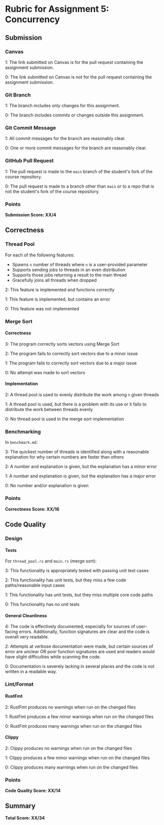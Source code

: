 # Rubric for Assignment 5: Concurrency

## Submission

### Canvas

1: The link submitted on Canvas is for the pull request containing the assignment submission.

0: The link submitted on Canvas is not for the pull request containing the assignment submission.

### Git Branch

1: The branch includes only changes for this assignment.

0: The branch includes commits or changes outside this assignment.

### Git Commit Message

1: All commit messages for the branch are reasonably clear.

0: One or more commit messages for the branch are reasonably clear.

### GitHub Pull Request

1: The pull request is made to the `main` branch of the student's fork of the course repository.

0: The pull request is made to a branch other than `main` or to a repo that is not the student's fork of the course repository.

### Points

**Submission Score: XX/4**

## Correctness

### Thread Pool

For each of the following features:
- Spawns `n` number of threads where `n` is a user-provided parameter
- Supports sending jobs to threads in an even distribution
- Supports those jobs returning a result to the main thread
- Gracefully joins all threads when dropped

2: This feature is implemented and functions correctly

1: This feature is implemented, but contains an error

0: This feature was not implemented 

### Merge Sort

#### Correctness

3: The program correctly sorts vectors using Merge Sort

2:  The program fails to correctly sort vectors due to a minor issue

1:  The program fails to correctly sort vectors due to a major issue

0: No attempt was made to sort vectors

#### Implementation

2: A thread pool is used to evenly distribute the work among `n` given threads

1: A thread pool is used, but there is a problem with its use or it fails to distribute the work between threads evenly

0: No thread pool is used in the merge sort implementation

### Benchmarking

In `benchmark.md`:

3: The quickest number of threads is identified along with a reasonable explanation for why certain numbers are faster than others

2: A number and explanation is given, but the explanation has a minor error

1: A number and explanation is given, but the explanation has a major error

0: No number and/or explanation is given

### Points

**Correctness Score: XX/16**

## Code Quality

### Design

#### Tests

For `thread_pool.rs` and `main.rs` (merge sort):

3: This functionality is appropriately tested with passing unit test cases

2: This functionality has unit tests, but they miss a few code paths/reasonable input cases

1: This functionality has unit tests, but they miss multiple core code paths

0: This functionality has no unit tests


#### General Cleanliness

4: The code is effectively documented, especially for sources of user-facing errors. Additionally, function signatures are clear and the code is overall very readable.

2: Attempts at verbose documentation were made, but certain sources of error are unclear OR poor function signatures are used and readers would have slight difficulties while scanning the code.

0: Documentation is severely lacking in several places and the code is not written in a readable way.

### Lint/Format

#### RustFmt

2: RustFmt produces no warnings when run on the changed files

1: RustFmt produces a few minor warnings when run on the changed files

0: RustFmt produces many warnings when run on the changed files

#### Clippy

2: Clippy produces no warnings when run on the changed files

1: Clippy produces a few minor warnings when run on the changed files

0: Clippy produces many warnings when run on the changed files

### Points
**Code Quality Score: XX/14**

## Summary

**Total Score: XX/34**
